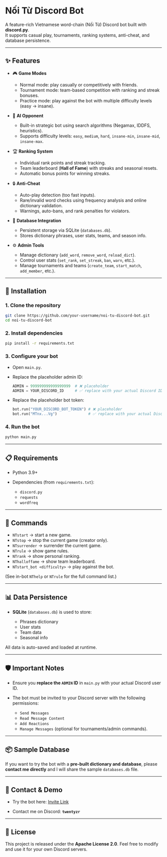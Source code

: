 # Nối Từ Discord Bot

A feature-rich Vietnamese word-chain (Nối Từ) Discord bot built with **discord.py**.  
It supports casual play, tournaments, ranking systems, anti-cheat, and database persistence.

---

## ✨ Features

- 🎮 **Game Modes**
  - Normal mode: play casually or competitively with friends.
  - Tournament mode: team-based competition with ranking and streak bonuses.
  - Practice mode: play against the bot with multiple difficulty levels (easy → insane).

- 🧠 **AI Opponent**
  - Built-in strategic bot using search algorithms (Negamax, IDDFS, heuristics).
  - Supports difficulty levels: `easy`, `medium`, `hard`, `insane-min`, `insane-mid`, `insane-max`.

- 🏆 **Ranking System**
  - Individual rank points and streak tracking.
  - Team leaderboard (**Hall of Fame**) with streaks and seasonal resets.
  - Automatic bonus points for winning streaks.

- 🔒 **Anti-Cheat**
  - Auto-play detection (too fast inputs).
  - Rare/invalid word checks using frequency analysis and online dictionary validation.
  - Warnings, auto-bans, and rank penalties for violators.

- 💾 **Database Integration**
  - Persistent storage via SQLite (`databases.db`).
  - Stores dictionary phrases, user stats, teams, and season info.

- ⚙️ **Admin Tools**
  - Manage dictionary (`add_word`, `remove_word`, `reload_dict`).
  - Control user stats (`set_rank`, `set_streak`, `ban`, `warn`, etc.).
  - Manage tournaments and teams (`create_team`, `start_match`, `add_member`, etc.).

---

## 🚀 Installation

### 1. Clone the repository
```bash
git clone https://github.com/your-username/noi-tu-discord-bot.git
cd noi-tu-discord-bot
````

### 2. Install dependencies

```bash
pip install -r requirements.txt
```

### 3. Configure your bot

* Open `main.py`.
* Replace the placeholder admin ID:

  ```python
  ADMIN = 999999999999999999  # ❌ placeholder
  ADMIN = YOUR_DISCORD_ID     # ✅ replace with your actual Discord ID
  ```
* Replace the placeholder bot token:

  ```python
  bot.run("YOUR_DISCORD_BOT_TOKEN") # ❌ placeholder
  bot.run("MTnx...Vg")              # ✅ replace with your actual Discord Bot Token
  ```

### 4. Run the bot

```bash
python main.py
```

---

## 📋 Requirements

* Python 3.9+
* Dependencies (from `requirements.txt`):

  * `discord.py`
  * `requests`
  * `wordfreq`

---

## 🔑 Commands

* `NTstart` → start a new game.
* `NTstop` → stop the current game (creator only).
* `NTsurrender` → surrender the current game.
* `NTrule` → show game rules.
* `NTrank` → show personal ranking.
* `NThalloffame` → show team leaderboard.
* `NTstart_bot <difficulty>` → play against the bot.

(See in-bot `NThelp` or `NTrule` for the full command list.)

---

## 📊 Data Persistence

* **SQLite** (`databases.db`) is used to store:

  * Phrases dictionary
  * User stats
  * Team data
  * Seasonal info

All data is auto-saved and loaded at runtime.

---

## 🛡️ Important Notes

* Ensure you **replace the `ADMIN` ID** in `main.py` with your actual Discord user ID.
* The bot must be invited to your Discord server with the following permissions:

  * `Send Messages`
  * `Read Message Content`
  * `Add Reactions`
  * `Manage Messages` (optional for tournaments/admin commands).

---

## 📦 Sample Database

If you want to try the bot with a **pre-built dictionary and database**,
please **contact me directly** and I will share the sample `databases.db` file.

---

## 🤝 Contact & Demo

* Try the bot here:
  [Invite Link](https://discord.com/oauth2/authorize?client_id=1396131015843385437&permissions=274877978688&integration_type=0&scope=bot)

* Contact me on Discord: **`twentyzr`**

---

## 📜 License

This project is released under the **Apache License 2.0**.
Feel free to modify and use it for your own Discord servers.
